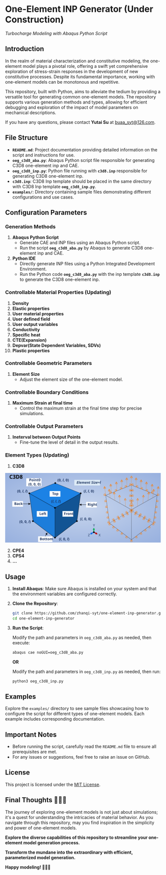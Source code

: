 # One-Element INP Generator (Under Construction)
*Turbocharge Modeling with Abaqus Python Script*

## Introduction

In the realm of material characterization and constitutive modeling, the one-element model plays a pivotal role, offering a swift yet comprehensive exploration of stress-strain responses in the development of new constitutive processes. Despite its fundamental importance, working with one-element models can be monotonous and repetitive.

This repository, built with Python, aims to alleviate the tedium by providing a versatile tool for generating common one-element models. The repository supports various generation methods and types, allowing for efficient debugging and exploration of the impact of model parameters on mechanical descriptions.

If you have any questions, please contact **Yutai Su** at [buaa_syt@126.com](mailto:buaa_syt@126.com).

## File Structure

- **`README.md`**: Project documentation providing detailed information on the script and instructions for use.
- **`oeg_c3d8_aba.py`**: Abaqus Python script file responsible for generating C3D8 one-element inp and CAE.
- **`oeg_c3d8_inp.py`**: Python file running with **`c3d8.inp`** responsible for generating C3D8 one-element inp.
- **`c3d8.inp`**: C3D8 Inp template should be placed in the same directory with C3D8 Inp template **`oeg_c3d8_inp.py`**.
- **`examples/`**: Directory containing sample files demonstrating different configurations and use cases.

## Configuration Parameters

### Generation Methods
1. **Abaqus Python Script**
   - Generate CAE and INP files using an Abaqus Python script.
   - Run the script **`oeg_c3d8_aba.py`** by Abaqus to generate C3D8 one-element inp and CAE.
2. **Python IDE**
   - Directly generate INP files using a Python Integrated Development Environment.
   - Run the Python code **`oeg_c3d8_aba.py`** with the inp template **`c3d8.inp`** to generate the C3D8 one-element inp.

### Controllable Material Properties (Updating)
1. **Density**
2. **Elastic properties**
3. **User material properties**
4. **User defined field**
5. **User output variables**
6. **Conductivity**
7. **Specific heat**
8. **CTE(Expansion)**
9. **Depvar(State Dependent Variables, SDVs)**
10. **Plastic properties**

### Controllable Geometric Parameters
1. **Element Size**
   - Adjust the element size of the one-element model.

### Controllable Boundary Conditions
1. **Maximum Strain at final time**
   - Control the maximum strain at the final time step for precise simulations.

### Controllable Output Parameters
1. **Ineterval between Output Points**
   - Fine-tune the level of detail in the output results.

### Element Types (Updating)
1. **C3D8**

![c3d8](./pics/c3d8.svg)

2. **CPE4**
3. **CPS4**
4. **...**

## Usage

1. **Install Abaqus**: Make sure Abaqus is installed on your system and that the environment variables are configured correctly.

2. **Clone the Repository**:

    ```bash
    git clone https://github.com/zhanqi-syt/one-element-inp-generator.git
    cd one-element-inp-generator
    ```

3. **Run the Script**:

    Modify the path and parameters in `oeg_c3d8_aba.py` as needed, then execute:

    ```bash
    abaqus cae noGUI=oeg_c3d8_aba.py
    ```

   **OR**
   
    Modify the path and parameters in `oeg_c3d8_inp.py` as needed, then run:

    ```bash
    python3 oeg_c3d8_inp.py
    ```

## Examples

Explore the `examples/` directory to see sample files showcasing how to configure the script for different types of one-element models. Each example includes corresponding documentation.

## Important Notes

- Before running the script, carefully read the `README.md` file to ensure all prerequisites are met.
- For any issues or suggestions, feel free to raise an issue on GitHub.

## License

This project is licensed under the [MIT License](LICENSE).

## Final Thoughts 🚀🚀🚀
  
The journey of exploring one-element models is not just about simulations; it's a quest for understanding the intricacies of material behavior. As you navigate through this repository, may you find inspiration in the simplicity and power of one-element models.

**Explore the diverse capabilities of this repository to streamline your one-element model generation process.**

**Transform the mundane into the extraordinary with efficient, parameterized model generation.**

**Happy modeling! 🚀🚀🚀**
